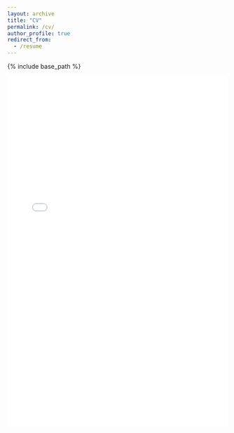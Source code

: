 ```yaml
---
layout: archive
title: "CV"
permalink: /cv/
author_profile: true
redirect_from:
  - /resume
---
```


{% include base_path %}


<embed src="cv.pdf" type="application/pdf" width="100%" height="800px">